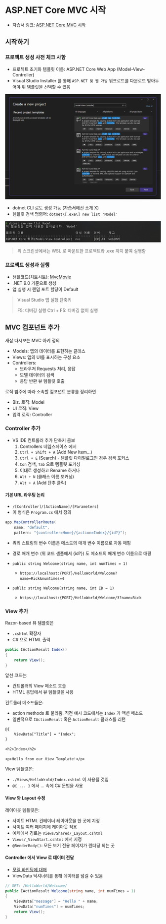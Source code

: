 # ASP.NET Core MVC 시작
- 자습서 링크: [ASP.NET Core MVC 시작](https://learn.microsoft.com/ko-kr/aspnet/core/tutorials/first-mvc-app/start-mvc?view=aspnetcore-9.0&tabs=visual-studio)

## 시작하기

### 프로젝트 생성 사전 체크 사항

- 프로젝트 초기화 템플릿 이름: ASP.NET Core Web App (Model-View-Controller)
- Visual Studio Installer 를 통해 `ASP.NET 및 웹 개발` 워크로드를 다운로드 받아두어야 위 템플릿을 선택할 수 있음  

![new-project-dialog](new-project-dialog.png)

- dotnet CLI 로도 생성 가능 (자습서에선 소개 X)
- 템플릿 검색 명령어: `dotnet\[.exe\] new list 'Model'`

![new-project-dotnet-cli](new-project-dotnet-cli.png)

> 위 스크린샷에서는 WSL 로 마운트한 프로젝트라 .exe 까지 붙여 실행함

### 프로젝트 생성과 실행

- 샘플코드(치트시트): [MvcMovie](https://github.com/dotnet/AspNetCore.Docs/tree/main/aspnetcore/tutorials/first-mvc-app/start-mvc/sample)
- .NET 9.0 기준으로 생성
- 앱 실행 시 랜덤 포트 할당이 Default

> Visual Studio 앱 실행 단축키
> 
> F5: 디버깅 실행
> Ctrl + F5: 디버깅 없이 실행

## MVC 컴포넌트 추가

새삼 다시보는 MVC 아키 정의

- Models: 앱의 데이터를 표현하는 클래스
- Views: 앱의 UI를 표시하는 구성 요소
- Controllers:
    - 브라우저 Requests 처리, 응답
    - 모델 데이터의 검색
    - 응답 반환 뷰 템플릿 호출

로직 범주에 따라 소속할 컴포넌트 분류를 정리하면

- Biz. 로직: Model
- UI 로직: View
- 입력 로직: Controller


### Controller 추가
<!-- 튜토리얼은 GUI 기준으로 설명하니, 여기선 단축키 위주로 적어놓자. -->

- VS IDE 컨트롤러 추가 단축키 콤보
    1. Controllers 네임스페이스 에서
    1. `Ctrl + Shift + A` (Add New Item...)
    1. `Ctrl + E` (Search) - 템플릿 다이얼로그인 경우 검색 포커스
    1. `Con` 검색, `Tab` 으로 템플릿 포커싱
    1. 이대로 생성하고 Rename 하거나
    1. `Alt + N` (클래스 이름 포커싱)
    1. `Alt + A` (Add 단추 클릭)

#### 기본 URL 라우팅 논리

- `/[Controller]/[ActionName]/[Parameters]`
- 이 형식은 `Program.cs` 에서 정의

```C#
app.MapControllerRoute(
    name: "default",
    pattern: "{controller=Home}/{action=Index}/{id?}");
```

- 쿼리 스트링의 변수 이름은 메소드의 매개 변수 이름으로 자동 매핑
- 경로 매개 변수 (위 코드 샘플에서 {id?}) 도 메소드의 매개 변수 이름으로 매핑

- `public string Welcome(string name, int numTimes = 1)`
    - `https://localhost:{PORT}/HelloWorld/Welcome?name=Rick&numtimes=4`
- `public string Welcome(string name, int ID = 1)`
    - `https://localhost:{PORT}/HelloWorld/Welcome/3?name=Rick`

### View 추가

Razor-based 뷰 템플릿은

- `.cshtml` 확장자
- C# 으로 HTML 출력

```C#
public IActionResult Index()
{
    return View();
}
```
앞선 코드는:
- 컨트롤러의 View 메소드 호출
- HTML 응답에서 뷰 템플릿을 사용

컨트롤러 메소드들은:
- action methods 로 불리움. 직전 예시 코드에서는 `Index` 가 액션 메소드
- 일반적으로 `IActionResult` 혹은 `ActionResult` 클래스를 리턴

```CSHTML
@{
    ViewData["Title"] = "Index";
}

<h2>Index</h2>

<p>Hello from our View Template!</p>
```

View 템플릿은:
- `./Views/HelloWrold/Index.cshtml` 이 사용될 것임
- `@{ ... }` 에서 ... 속에 C# 문법을 사용

#### View 와 Layout 수정

레이아웃 템플릿은:
- 사이트 HTML 컨테이너 레이아웃을 한 곳에 지정
- 사이트 여러 페이지에 레이아웃 적용
- 예제에서 경로는 `Views/Shared/_Layout.cshtml`
- `Views/_ViewStart.cshtml` 에서 지정
- `@RenderBody()`: 모든 보기 전용 페이지가 렌더딩 되는 곳

#### Controller 에서 View 로 데이터 전달

- [모델 바인딩에 대해](https://learn.microsoft.com/ko-kr/aspnet/core/mvc/models/model-binding?view=aspnetcore-9.0)
- ViewData 딕셔너리를 통해 데이터를 넘길 수 있음

```C#
// GET: /HelloWorld/Welcome/
public IActionResult Welcome(string name, int numTimes = 1)
{
    ViewData["message"] = "Hello " + name;
    ViewData["numTimes"] = numTimes;
    return View();
}
```

